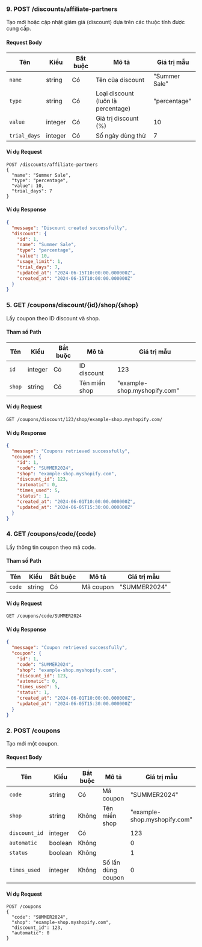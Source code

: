 ### 9. POST /discounts/affiliate-partners
Tạo mới hoặc cập nhật giảm giá (discount) dựa trên các thuộc tính được cung cấp.

#### Request Body
| Tên           | Kiểu    | Bắt buộc | Mô tả                      | Giá trị mẫu     |
|---------------|---------|----------|----------------------------|-----------------|
| `name`        | string  | Có       | Tên của discount           | "Summer Sale"   |
| `type`        | string  | Có       | Loại discount (luôn là percentage) | "percentage" |
| `value`       | integer | Có       | Giá trị discount (%)       | 10              |
| `trial_days`  | integer | Có       | Số ngày dùng thử           | 7               |

#### Ví dụ Request
```
POST /discounts/affiliate-partners
{
  "name": "Summer Sale",
  "type": "percentage",
  "value": 10,
  "trial_days": 7
}
```

#### Ví dụ Response
```json
{
  "message": "Discount created successfully",
  "discount": {
    "id": 1,
    "name": "Summer Sale",
    "type": "percentage",
    "value": 10,
    "usage_limit": 1,
    "trial_days": 7,
    "updated_at": "2024-06-15T10:00:00.000000Z",
    "created_at": "2024-06-15T10:00:00.000000Z"
  }
}
```
### 5. GET /coupons/discount/{id}/shop/{shop}
Lấy coupon theo ID discount và shop.

#### Tham số Path
| Tên    | Kiểu    | Bắt buộc | Mô tả          | Giá trị mẫu                |
|--------|---------|----------|----------------|----------------------------|
| `id`   | integer | Có       | ID discount    | 123                        |
| `shop` | string  | Có       | Tên miền shop  | "example-shop.myshopify.com" |

#### Ví dụ Request
```
GET /coupons/discount/123/shop/example-shop.myshopify.com/
```

#### Ví dụ Response
```json
{
  "message": "Coupons retrieved successfully",
  "coupon": {
    "id": 1,
    "code": "SUMMER2024",
    "shop": "example-shop.myshopify.com",
    "discount_id": 123,
    "automatic": 0,
    "times_used": 5,
    "status": 1,
    "created_at": "2024-06-01T10:00:00.000000Z",
    "updated_at": "2024-06-05T15:30:00.000000Z"
  }
}
```
### 4. GET /coupons/code/{code}
Lấy thông tin coupon theo mã code.

#### Tham số Path
| Tên    | Kiểu   | Bắt buộc | Mô tả     | Giá trị mẫu  |
|--------|--------|----------|-----------|--------------|
| `code` | string | Có       | Mã coupon | "SUMMER2024" |

#### Ví dụ Request
```
GET /coupons/code/SUMMER2024
```

#### Ví dụ Response
```json
{
  "message": "Coupon retrieved successfully",
  "coupon": {
    "id": 1,
    "code": "SUMMER2024",
    "shop": "example-shop.myshopify.com",
    "discount_id": 123,
    "automatic": 0,
    "times_used": 5,
    "status": 1,
    "created_at": "2024-06-01T10:00:00.000000Z",
    "updated_at": "2024-06-05T15:30:00.000000Z"
  }
}
```
### 2. POST /coupons
Tạo mới một coupon.

#### Request Body
| Tên           | Kiểu      | Bắt buộc | Mô tả                      | Giá trị mẫu                |
|---------------|-----------|----------|----------------------------|----------------------------|
| `code`        | string    | Có       | Mã coupon                  | "SUMMER2024"              |
| `shop`        | string    | Không    | Tên miền shop               | "example-shop.myshopify.com" |
| `discount_id` | integer   | Có       |    | 123                        |
| `automatic`   | boolean | Không   |    | 0                          |
| `status`   | boolean | Không   |    | 1                          |
| `times_used`   | integer | Không   | Số lần dùng coupon   | 0                          |

#### Ví dụ Request
```
POST /coupons
{
  "code": "SUMMER2024",
  "shop": "example-shop.myshopify.com",
  "discount_id": 123,
  "automatic": 0
}
```

